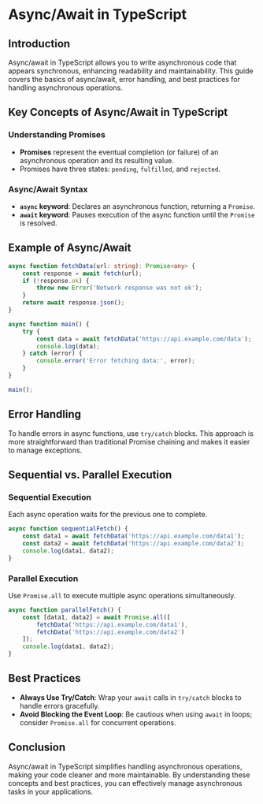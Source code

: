 # Async/Await in TypeScript

## Introduction

Async/await in TypeScript allows you to write asynchronous code that appears synchronous, enhancing readability and maintainability. This guide covers the basics of async/await, error handling, and best practices for handling asynchronous operations.

## Key Concepts of Async/Await in TypeScript

### Understanding Promises
- **Promises** represent the eventual completion (or failure) of an asynchronous operation and its resulting value.
- Promises have three states: `pending`, `fulfilled`, and `rejected`.

### Async/Await Syntax
- **`async` keyword**: Declares an asynchronous function, returning a `Promise`.
- **`await` keyword**: Pauses execution of the async function until the `Promise` is resolved.

## Example of Async/Await

```typescript
async function fetchData(url: string): Promise<any> {
    const response = await fetch(url);
    if (!response.ok) {
        throw new Error('Network response was not ok');
    }
    return await response.json();
}

async function main() {
    try {
        const data = await fetchData('https://api.example.com/data');
        console.log(data);
    } catch (error) {
        console.error('Error fetching data:', error);
    }
}

main();
```

## Error Handling
To handle errors in async functions, use `try/catch` blocks. This approach is more straightforward than traditional Promise chaining and makes it easier to manage exceptions.

## Sequential vs. Parallel Execution

### Sequential Execution
Each async operation waits for the previous one to complete.

```typescript
async function sequentialFetch() {
    const data1 = await fetchData('https://api.example.com/data1');
    const data2 = await fetchData('https://api.example.com/data2');
    console.log(data1, data2);
}
```

### Parallel Execution
Use `Promise.all` to execute multiple async operations simultaneously.

```typescript
async function parallelFetch() {
    const [data1, data2] = await Promise.all([
        fetchData('https://api.example.com/data1'),
        fetchData('https://api.example.com/data2')
    ]);
    console.log(data1, data2);
}
```

## Best Practices
- **Always Use Try/Catch**: Wrap your `await` calls in `try/catch` blocks to handle errors gracefully.
- **Avoid Blocking the Event Loop**: Be cautious when using `await` in loops; consider `Promise.all` for concurrent operations.

## Conclusion
Async/await in TypeScript simplifies handling asynchronous operations, making your code cleaner and more maintainable. By understanding these concepts and best practices, you can effectively manage asynchronous tasks in your applications.

